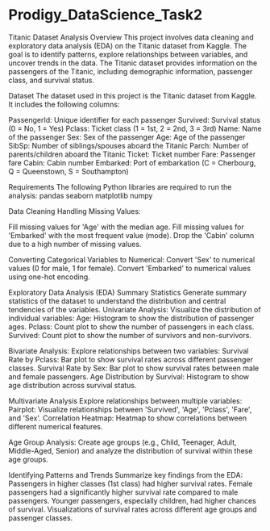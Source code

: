 # Prodigy_DataScience_Task2
Titanic Dataset Analysis
Overview
This project involves data cleaning and exploratory data analysis (EDA) on the Titanic dataset from Kaggle. The goal is to identify patterns, explore relationships between variables, and uncover trends in the data. The Titanic dataset provides information on the passengers of the Titanic, including demographic information, passenger class, and survival status.

Dataset
The dataset used in this project is the Titanic dataset from Kaggle. It includes the following columns:

PassengerId: Unique identifier for each passenger
Survived: Survival status (0 = No, 1 = Yes)
Pclass: Ticket class (1 = 1st, 2 = 2nd, 3 = 3rd)
Name: Name of the passenger
Sex: Sex of the passenger
Age: Age of the passenger
SibSp: Number of siblings/spouses aboard the Titanic
Parch: Number of parents/children aboard the Titanic
Ticket: Ticket number
Fare: Passenger fare
Cabin: Cabin number
Embarked: Port of embarkation (C = Cherbourg, Q = Queenstown, S = Southampton)

Requirements
The following Python libraries are required to run the analysis:
pandas
seaborn
matplotlib
numpy

Data Cleaning
Handling Missing Values:

Fill missing values for 'Age' with the median age.
Fill missing values for 'Embarked' with the most frequent value (mode).
Drop the 'Cabin' column due to a high number of missing values.

Converting Categorical Variables to Numerical:
Convert 'Sex' to numerical values (0 for male, 1 for female).
Convert 'Embarked' to numerical values using one-hot encoding.

Exploratory Data Analysis (EDA)
Summary Statistics
Generate summary statistics of the dataset to understand the distribution and central tendencies of the variables.
Univariate Analysis:
Visualize the distribution of individual variables:
Age: Histogram to show the distribution of passenger ages.
Pclass: Count plot to show the number of passengers in each class.
Survived: Count plot to show the number of survivors and non-survivors.

Bivariate Analysis:
Explore relationships between two variables:
Survival Rate by Pclass: Bar plot to show survival rates across different passenger classes.
Survival Rate by Sex: Bar plot to show survival rates between male and female passengers.
Age Distribution by Survival: Histogram to show age distribution across survival status.

Multivariate Analysis
Explore relationships between multiple variables:
Pairplot: Visualize relationships between 'Survived', 'Age', 'Pclass', 'Fare', and 'Sex'.
Correlation Heatmap: Heatmap to show correlations between different numerical features.

Age Group Analysis:
Create age groups (e.g., Child, Teenager, Adult, Middle-Aged, Senior) and analyze the distribution of survival within these age groups.

Identifying Patterns and Trends
Summarize key findings from the EDA:
Passengers in higher classes (1st class) had higher survival rates.
Female passengers had a significantly higher survival rate compared to male passengers.
Younger passengers, especially children, had higher chances of survival.
Visualizations of survival rates across different age groups and passenger classes.
